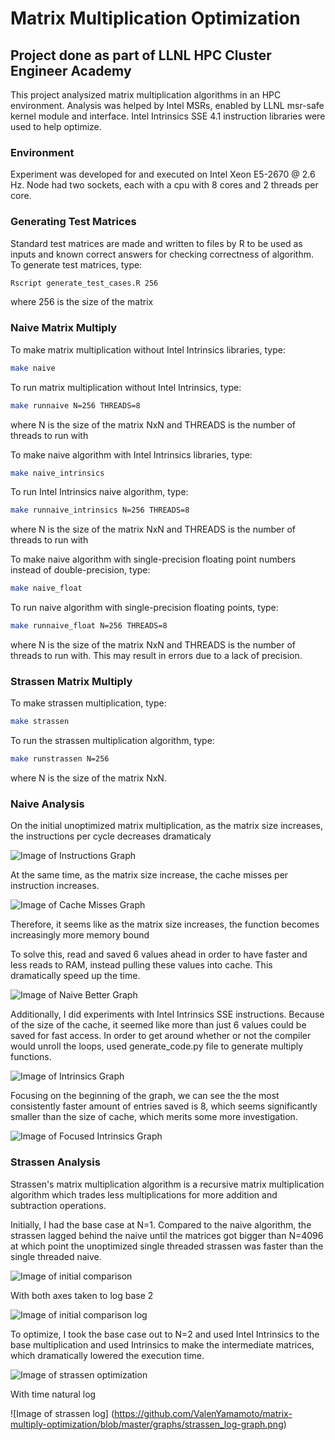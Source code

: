 # Matrix Multiplication Optimization
## Project done as part of LLNL HPC Cluster Engineer Academy

This project analysized matrix multiplication algorithms in an HPC environment.
Analysis was helped by Intel MSRs, enabled by LLNL msr-safe kernel module and
interface. Intel Intrinsics SSE 4.1 instruction libraries were used to help
optimize.

### Environment
Experiment was developed for and executed on Intel Xeon E5-2670 @ 2.6 Hz. Node
had two sockets, each with a cpu with 8 cores and 2 threads per core.

### Generating Test Matrices
Standard test matrices are made and written to files by R to be used as inputs
and known correct answers for checking correctness of algorithm. To generate
test matrices, type:
```bash
Rscript generate_test_cases.R 256
```
where 256 is the size of the matrix

### Naive Matrix Multiply
To make matrix multiplication without Intel Intrinsics libraries, type:
```bash
make naive
```

To run matrix multiplication without Intel Intrinsics, type:
```bash
make runnaive N=256 THREADS=8
```
where N is the size of the matrix NxN and THREADS is the number of threads to
run with

To make naive algorithm with Intel Intrinsics libraries, type:
```bash
make naive_intrinsics
```

To run Intel Intrinsics naive algorithm, type:
```bash
make runnaive_intrinsics N=256 THREADS=8
```
where N is the size of the matrix NxN and THREADS is the number of threads to
run with

To make naive algorithm with single-precision floating point numbers instead of double-precision, type:
```bash
make naive_float
```

To run naive algorithm with single-precision floating points, type:
```bash
make runnaive_float N=256 THREADS=8
```
where N is the size of the matrix NxN and THREADS is the number of threads to
run with. This may result in errors due to a lack of precision.

### Strassen Matrix Multiply
To make strassen multiplication, type:
```bash
make strassen
```

To run the strassen multiplication algorithm, type:
```bash
make runstrassen N=256
```
where N is the size of the matrix NxN.

### Naive Analysis
On the initial unoptimized matrix multiplication, as the matrix size increases,
the instructions per cycle decreases dramaticaly

![Image of Instructions Graph](https://github.com/ValenYamamoto/matrix-multiply-optimization/blob/master/graphs/threaded_naive_8_instructions-graph.png)

At the same time, as the matrix size increase, the cache misses per instruction 
increases.

![Image of Cache Misses Graph](https://github.com/ValenYamamoto/matrix-multiply-optimization/blob/master/graphs/threaded_naive_8_misses-graph.png)

Therefore, it seems like as the matrix size increases, the function becomes 
increasingly more memory bound

To solve this, read and saved 6 values ahead in order to have faster and less reads to RAM,
instead pulling these values into cache. This dramatically speed up the time.

![Image of Naive Better Graph](https://github.com/ValenYamamoto/matrix-multiply-optimization/blob/master/graphs/compare_naive_16_times-graph.png)

Additionally, I did experiments with Intel Intrinsics SSE instructions. Because of the size of
the cache, it seemed like more than just 6 values could be saved for fast access. In order
to get around whether or not the compiler would unroll the loops, used generate_code.py
file to generate multiply functions.

![Image of Intrinsics Graph](https://github.com/ValenYamamoto/matrix-multiply-optimization/blob/master/graphs/preread_32-graph.png)

Focusing on the beginning of the graph, we can see the the most consistently faster 
amount of entries saved is 8, which seems significantly smaller than the size of 
cache, which merits some more investigation.

![Image of Focused Intrinsics Graph](https://github.com/ValenYamamoto/matrix-multiply-optimization/blob/master/graphs/preread_32_time_small-graph.png)

### Strassen Analysis
Strassen's matrix multiplication algorithm is a recursive matrix multiplication 
algorithm which trades less multiplications for more addition and subtraction
operations.

Initially, I had the base case at N=1. Compared to the naive algorithm, the 
strassen lagged behind the naive until the matrices got bigger than 
N=4096 at which point the unoptimized single threaded strassen was 
faster than the single threaded naive.

![Image of initial comparison](https://github.com/ValenYamamoto/matrix-multiply-optimization/blob/master/graphs/comparison-graph.png)

With both axes taken to log base 2

![Image of initial comparison log](https://github.com/ValenYamamoto/matrix-multiply-optimization/blob/master/graphs/log-comparison-graph.png)

To optimize, I took the base case out to N=2 and used Intel Intrinsics
to the base multiplication and used Intrinsics to make the intermediate
matrices, which dramatically lowered the execution time.

![Image of strassen optimization](https://github.com/ValenYamamoto/matrix-multiply-optimization/blob/master/graphs/strassen-graph.png)

With time natural log

![Image of strassen log] (https://github.com/ValenYamamoto/matrix-multiply-optimization/blob/master/graphs/strassen_log-graph.png)

